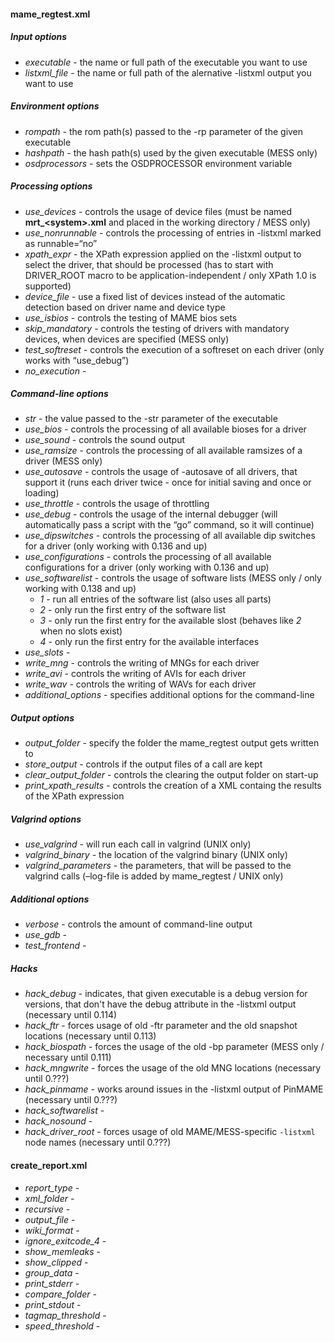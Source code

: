 #### mame_regtest.xml

##### Input options
* _executable_ - the name or full path of the executable you want to use
* _listxml_file_ - the name or full path of the alernative -listxml output you want to use

##### Environment options
* _rompath_ - the rom path(s) passed to the -rp parameter of the given executable
* _hashpath_ - the hash path(s) used by the given executable (MESS only)
* _osdprocessors_ - sets the OSDPROCESSOR environment variable

##### Processing options
* _use_devices_ - controls the usage of device files (must be named **mrt_\<system\>.xml** and placed in the working directory / MESS only)
* _use_nonrunnable_ - controls the processing of entries in -listxml marked as runnable=“no”
* _xpath_expr_ - the XPath expression applied on the -listxml output to select the driver, that should be processed (has to start with DRIVER_ROOT macro to be application-independent / only XPath 1.0 is supported)
* _device_file_ - use a fixed list of devices instead of the automatic detection based on driver name and device type
* _use_isbios_ - controls the testing of MAME bios sets
* _skip_mandatory_ - controls the testing of drivers with mandatory devices, when devices are specified (MESS only)
* _test_softreset_ - controls the execution of a softreset on each driver (only works with “use_debug”)
* _no_execution_ - 

##### Command-line options
* _str_ - the value passed to the -str parameter of the executable
* _use_bios_ - controls the processing of all available bioses for a driver
* _use_sound_ - controls the sound output
* _use_ramsize_ - controls the processing of all available ramsizes of a driver (MESS only)
* _use_autosave_ - controls the usage of -autosave of all drivers, that support it (runs each driver twice - once for initial saving and once or loading)
* _use_throttle_ - controls the usage of throttling
* _use_debug_ - controls the usage of the internal debugger (will automatically pass a script with the “go” command, so it will continue)
* _use_dipswitches_ - controls the processing of all available dip switches for a driver (only working with 0.136 and up)
* _use_configurations_ - controls the processing of all available configurations for a driver (only working with 0.136 and up)
* _use_softwarelist_ - controls the usage of software lists (MESS only / only working with 0.138 and up)
    * _1_ - run all entries of the software list (also uses all parts)
    * _2_ - only run the first entry of the software list
    * _3_ - only run the first entry for the available slost (behaves like _2_ when no slots exist)
    * _4_ - only run the first entry for the available interfaces
* _use_slots_ - 
* _write_mng_ - controls the writing of MNGs for each driver
* _write_avi_ - controls the writing of AVIs for each driver
* _write_wav_ - controls the writing of WAVs for each driver
* _additional_options_ - specifies additional options for the command-line

##### Output options
* _output_folder_ - specify the folder the mame_regtest output gets written to
* _store_output_ - controls if the output files of a call are kept
* _clear_output_folder_ - controls the clearing the output folder on start-up
* _print_xpath_results_ - controls the creatíon of a XML containg the results of the XPath expression

##### Valgrind options
* _use_valgrind_ - will run each call in valgrind (UNIX only)
* _valgrind_binary_ - the location of the valgrind binary (UNIX only)
* _valgrind_parameters_ - the parameters, that will be passed to the valgrind calls (–log-file is added by mame_regtest / UNIX only)

##### Additional options
* _verbose_ - controls the amount of command-line output
* _use_gdb_ - 
* _test_frontend_ -

##### Hacks
* _hack_debug_ - indicates, that given executable is a debug version for versions, that don't have the debug attribute in the -listxml output (necessary until 0.114)
* _hack_ftr_ - forces usage of old -ftr parameter and the old snapshot locations (necessary until 0.113)
* _hack_biospath_ - forces the usage of the old -bp parameter (MESS only / necessary until 0.111)
* _hack_mngwrite_ - forces the usage of the old MNG locations (necessary until 0.???)
* _hack_pinmame_ - works around issues in the -listxml output of PinMAME (necessary until 0.???)
* _hack_softwarelist_ - 
* _hack_nosound_ - 
* _hack_driver_root_ - forces usage of old MAME/MESS-specific `-listxml` node names (necessary until 0.???)

#### create_report.xml

* _report_type_ -
* _xml_folder_ -
* _recursive_ -
* _output_file_ -
* _wiki_format_ -
* _ignore_exitcode_4_ -
* _show_memleaks_ -
* _show_clipped_ -
* _group_data_ -
* _print_stderr_ -
* _compare_folder_ -
* _print_stdout_ -
* _tagmap_threshold_ -
* _speed_threshold_ -